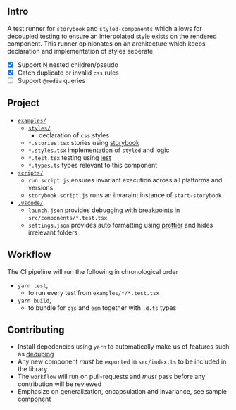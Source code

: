 ## Intro

A test runner for `storybook` and `styled-components` which allows for decoupled testing to ensure an interpolated style exists on the rendered component. This runner opinionates on an architecture which keeps declaration and implementation of styles seperate.

- [x] Support N nested children/pseudo
- [x] Catch duplicate or invalid `css` rules
- [ ] Support `@media` queries

## Project

- [`examples/`](examples)
  - [`styles/`](examples/Button/styles)
    - declaration of `css` styles
  - `*.stories.tsx` stories using [storybook](https://github.com/storybookjs/storybook)
  - `*.styles.tsx` implementation of `styled` and logic
  - `*.test.tsx` testing using [jest](https://github.com/facebook/jest)
  - `*.types.ts` types relevant to this component
- [`scripts/`](scripts)
  - `run.script.js` ensures invariant execution across all platforms and versions
  - `storybook.script.js` runs an invaraint instance of `start-storybook`
- [`.vscode/`](.vscode)
  - `launch.json` provides debugging with breakpoints in `src/components/*.test.tsx`
  - `settings.json` provides auto formatting using [prettier](https://marketplace.visualstudio.com/items?itemName=esbenp.prettier-vscode) and hides irrelevant folders

## Workflow

The CI pipeline will run the following in chronological order

- `yarn test`,
  - to run every test from `examples/*/*.test.tsx`
- `yarn build`,
  - to bundle for `cjs` and `esm` together with `.d.ts` types

## Contributing

- Install depedencies using `yarn` to automatically make us of features such as [deduping](https://classic.yarnpkg.com/en/docs/cli/dedupe)
- Any new component _must_ be `exported` in `src/index.ts` to be included in the library
- The `workflow` will run on pull-requests and _must_ pass before any contribution will be reviewed
- Emphasize on generalization, encapsulation and invariance, see sample [component]()
